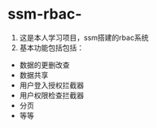 # ssm-rbac-
1. 这是本人学习项目，ssm搭建的rbac系统
3. 基本功能包括包括：
+ 数据的更删改查
+ 数据共享
+ 用户登入授权拦截器
+ 用户权限检查拦截器
+ 分页
+ 等等

